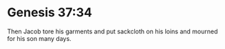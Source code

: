 # Genesis 37:34

Then Jacob tore his garments and put sackcloth on his loins and mourned for his son many days.
